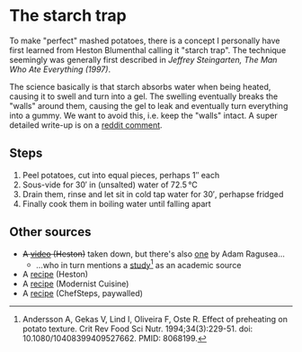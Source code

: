 #  The starch trap

To make "perfect" mashed potatoes, there is a concept I personally have first learned from Heston Blumenthal calling it "starch trap". The technique seemingly was generally first described in <cite>Jeffrey Steingarten, The Man Who Ate Everything (1997)</cite>.

The science basically is that starch absorbs water when being heated, causing it to swell and turn into a gel. The swelling eventually breaks the "walls" around them, causing the gel to leak and eventually turn everything into a gummy. We want to avoid this, i.e. keep the "walls" intact.
A super detailed write-up is on a [reddit comment](https://www.reddit.com/r/AskCulinary/comments/hqyea7/comment/fy0z5w9/).


## Steps

1. Peel potatoes, cut into equal pieces, perhaps 1″ each
2. Sous-vide for 30′ in (unsalted) water of 72.5&#x202F;°C
3. Drain them, rinse and let sit in cold tap water for 30′, perhapse fridged
4. Finally cook them in boiling water until falling apart

## Other sources

* ~~A [video](https://www.youtube.com/watch?v=PUgM9cOeONs) (Heston)~~ taken down, but there's also [one](https://www.youtube.com/watch?v=NYDyobSRmw8) by Adam Ragusea…
  * …who in turn mentions a [study](https://pubmed.ncbi.nlm.nih.gov/8068199/)[^1] as an academic source
* A [recipe](https://www.sbs.com.au/food/recipe/heston-blumenthals-perfect-mash/wuspvsi5u) (Heston)
* A [recipe](https://modernistcuisine.com/mc/a-very-sous-vide-thanksgiving-with-modernist-cuisine/) (Modernist Cuisine)
* A [recipe](https://www.chefsteps.com/activities/pomme-puree) (ChefSteps, paywalled)

[^1]: Andersson A, Gekas V, Lind I, Oliveira F, Oste R. Effect of preheating on potato texture. Crit Rev Food Sci Nutr. 1994;34(3):229-51. doi: 10.1080/10408399409527662. PMID: 8068199.
